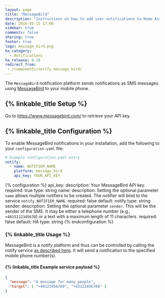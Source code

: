 ```yaml
---
layout: page
title: "MessageBird"
description: "Instructions on how to add user notifications to Home Assistant."
date: 2016-03-15 17:00
sidebar: true
comments: false
sharing: true
footer: true
logo: message_bird.png
ha_category:
  - Notifications
ha_release: 0.16
redirect_from:
 - /components/notify.message_bird/
---
```


The `MessageBird` notification platform sends notifications as SMS messages using [MessageBird](https://www.messagebird.com/) to your mobile phone.

## {% linkable_title Setup %}

Go to https://www.messagebird.com/ to retrieve your API key.

## {% linkable_title Configuration %}

To enable MessageBird notifications in your installation, add the following to your `configuration.yaml` file:

```yaml
# Example configuration.yaml entry
notify:
  - name: NOTIFIER_NAME
    platform: message_bird
    api_key: YOUR_API_KEY
```

{% configuration %}
api_key:
  description: Your MessageBird API key.
  required: true
  type: string
name:
  description: Setting the optional parameter `name` allows multiple notifiers to be created. The notifier will bind to the service `notify.NOTIFIER_NAME`.
  required: false
  default: notify
  type: string
sender:
  description: Setting the optional parameter `sender`. This will be the sender of the SMS. It may be either a telephone number (e.g., `+4915112345678`) or a text with a maximum length of 11 characters.
  required: false
  default: HA
  type: string
{% endconfiguration %}

### {% linkable_title Usage %}

MessageBird is a notify platform and thus can be controlled by calling the notify service [as described here](/components/notify/). It will send a notification to the specified mobile phone number(s).

#### {% linkable_title Example service payload %}

```json
{
  "message": "A message for many people",
  "target": [ "+49123456789", "+43123456789" ]
}
```
